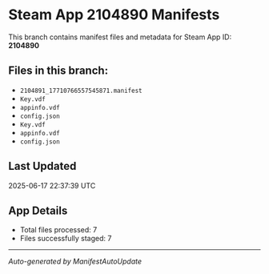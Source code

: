 # Steam App 2104890 Manifests

This branch contains manifest files and metadata for Steam App ID: **2104890**

## Files in this branch:
- `2104891_17710766557545871.manifest`
- `Key.vdf`
- `appinfo.vdf`
- `config.json`
- `Key.vdf`
- `appinfo.vdf`
- `config.json`

## Last Updated
2025-06-17 22:37:39 UTC

## App Details
- Total files processed: 7
- Files successfully staged: 7

---
*Auto-generated by ManifestAutoUpdate*
